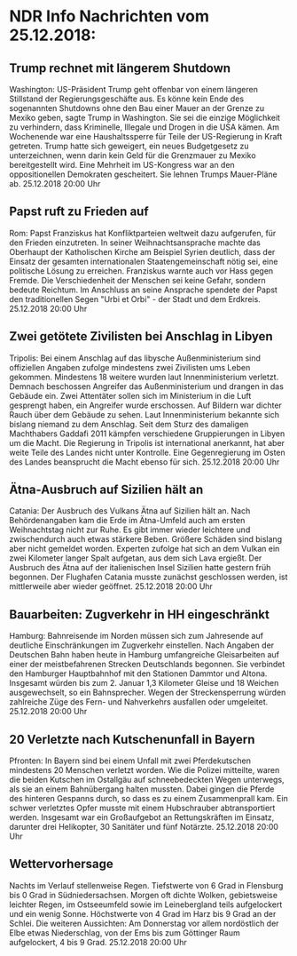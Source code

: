 # NDR Info Nachrichten vom 25.12.2018:


## Trump rechnet mit längerem Shutdown
Washington: US-Präsident Trump geht offenbar von einem längeren Stillstand der Regierungsgeschäfte aus. Es könne kein Ende des sogenannten Shutdowns ohne den Bau einer Mauer an der Grenze zu Mexiko geben, sagte Trump in Washington. Sie sei die einzige Möglichkeit zu verhindern, dass Kriminelle, Illegale und Drogen in die USA kämen. Am Wochenende war eine Haushaltssperre für Teile der US-Regierung in Kraft getreten. Trump hatte sich geweigert, ein neues Budgetgesetz zu unterzeichnen, wenn darin kein Geld für die Grenzmauer zu Mexiko bereitgestellt wird. Eine Mehrheit im US-Kongress war an den oppositionellen Demokraten gescheitert. Sie lehnen Trumps Mauer-Pläne ab. 25.12.2018 20:00 Uhr 

## Papst ruft zu Frieden auf
Rom:		Papst Franziskus hat Konfliktparteien weltweit dazu aufgerufen, für den Frieden einzutreten. In seiner Weihnachtsansprache machte das Oberhaupt der Katholischen Kirche am Beispiel Syrien deutlich, dass der Einsatz der gesamten internationalen Staatengemeinschaft nötig sei, eine politische Lösung zu erreichen. Franziskus warnte auch vor Hass gegen Fremde. Die Verschiedenheit der Menschen sei keine Gefahr, sondern bedeute Reichtum. Im Anschluss an seine Ansprache spendete der Papst den traditionellen Segen "Urbi et Orbi" - der Stadt und dem Erdkreis. 25.12.2018 20:00 Uhr 

## Zwei getötete Zivilisten bei Anschlag in Libyen
Tripolis: Bei einem Anschlag auf das libysche Außenministerium sind offiziellen Angaben zufolge mindestens zwei Zivilisten ums Leben gekommen. Mindestens 18 weitere wurden laut Innenministerium verletzt. Demnach beschossen Angreifer das Außenministerium und drangen in das Gebäude ein. Zwei Attentäter sollen sich im Ministerium in die Luft gesprengt haben, ein Angreifer wurde erschossen. Auf Bildern war dichter Rauch über dem Gebäude zu sehen. Laut Innenministerium bekannte sich bislang niemand zu dem Anschlag. Seit dem Sturz des damaligen Machthabers Gaddafi 2011 kämpfen verschiedene Gruppierungen in Libyen um die Macht. Die Regierung in Tripolis ist international anerkannt, hat aber weite Teile des Landes nicht unter Kontrolle. Eine Gegenregierung im Osten des Landes beansprucht die Macht ebenso für sich. 25.12.2018 20:00 Uhr 

## Ätna-Ausbruch auf Sizilien hält an
Catania: Der Ausbruch des Vulkans Ätna auf Sizilien hält an. Nach Behördenangaben kam die Erde im Ätna-Umfeld auch am ersten Weihnachtstag nicht zur Ruhe. Es gibt immer wieder leichtere und zwischendurch auch etwas stärkere Beben. Größere Schäden sind bislang aber nicht gemeldet worden. Experten zufolge hat sich an dem Vulkan ein zwei Kilometer langer Spalt aufgetan, aus dem sich Lava ergießt. Der Ausbruch des Ätna auf der italienischen Insel Sizilien hatte gestern früh begonnen. Der Flughafen Catania musste zunächst geschlossen werden, ist mittlerweile aber wieder geöffnet. 25.12.2018 20:00 Uhr 

## Bauarbeiten: Zugverkehr in HH eingeschränkt
Hamburg: Bahnreisende im Norden müssen sich zum Jahresende auf deutliche Einschränkungen im Zugverkehr einstellen. Nach Angaben der Deutschen Bahn haben heute in Hamburg umfangreiche Gleisarbeiten auf einer der meistbefahrenen Strecken Deutschlands begonnen. Sie verbindet den Hamburger Hauptbahnhof mit den Stationen Dammtor und Altona. Insgesamt würden bis zum 2. Januar 1,3 Kilometer Gleise und 18 Weichen ausgewechselt, so ein Bahnsprecher. Wegen der Streckensperrung würden zahlreiche Züge des Fern- und Nahverkehrs ausfallen oder umgeleitet. 25.12.2018 20:00 Uhr 

## 20 Verletzte nach Kutschenunfall in Bayern
Pfronten: In Bayern sind bei einem Unfall mit zwei Pferdekutschen mindestens 20 Menschen verletzt worden. Wie die Polizei mitteilte, waren die beiden Kutschen im Ostallgäu auf schneebedeckten Wegen unterwegs, als sie an einem Bahnübergang halten mussten. Dabei gingen die Pferde des hinteren Gespanns durch, so dass es zu einem Zusammenprall kam. Ein schwer verletztes Opfer musste mit einem Hubschrauber abtransportiert werden. Insgesamt war ein Großaufgebot an Rettungskräften im Einsatz, darunter drei Helikopter, 30 Sanitäter und fünf Notärzte. 25.12.2018 20:00 Uhr 

## Wettervorhersage
Nachts im Verlauf stellenweise Regen. Tiefstwerte von 6 Grad in Flensburg bis 0 Grad in Südniedersachsen. Morgen oft dichte Wolken, gebietsweise leichter Regen, im Ostseeumfeld sowie im Leinebergland teils aufgelockert und ein wenig Sonne. Höchstwerte von  4 Grad im Harz bis 9 Grad an der Schlei. Die weiteren Aussichten: Am Donnerstag vor allem nordöstlich der Elbe etwas Niederschlag, von der Ems bis zum Göttinger Raum aufgelockert, 4 bis 9 Grad. 25.12.2018 20:00 Uhr 
